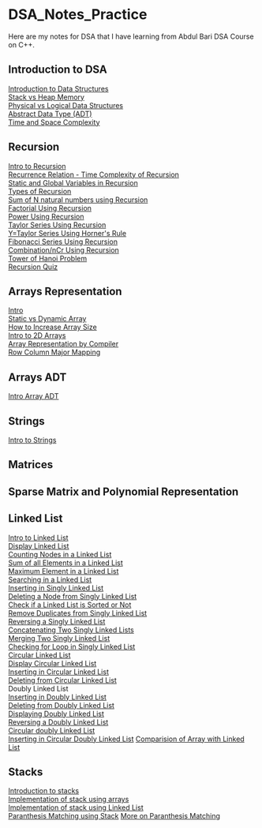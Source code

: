 # DSA_Notes_Practice
Here are my notes for DSA that I have learning from Abdul Bari DSA Course on C++.


    

Introduction to DSA
-------------------

[Introduction to Data Structures](https://github.com/Raul909/DSA_Notes_Practice/blob/33c88c5d803519fcd1a160714a92f78c0408cc8a/Introduction/introduction_to_ds.cpp)  
[Stack vs Heap Memory](https://github.com/Raul909/DSA_Notes_Practice/blob/33c88c5d803519fcd1a160714a92f78c0408cc8a/Introduction/static_vs_heap_memory.cpp)  
[Physical vs Logical Data Structures](https://github.com/Raul909/DSA_Notes_Practice/blob/33c88c5d803519fcd1a160714a92f78c0408cc8a/Introduction/physical_and_logical_ds.cpp)  
[Abstract Data Type (ADT)](https://github.com/Raul909/DSA_Notes_Practice/blob/33c88c5d803519fcd1a160714a92f78c0408cc8a/Introduction/ADT.cpp)  
[Time and Space Complexity](https://github.com/Raul909/DSA_Notes_Practice/blob/33c88c5d803519fcd1a160714a92f78c0408cc8a/Introduction/Time_and_space_complexity.cpp)  

Recursion
---------

[Intro to Recursion](https://github.com/Raul909/DSA_Notes_Practice/blob/33c88c5d803519fcd1a160714a92f78c0408cc8a/Recursion/intro.cpp)  
[Recurrence Relation - Time Complexity of Recursion](https://github.com/Raul909/DSA_Notes_Practice/blob/33c88c5d803519fcd1a160714a92f78c0408cc8a/Recursion/time_complexity_of_recursion.cpp)  
[Static and Global Variables in Recursion](https://github.com/Raul909/DSA_Notes_Practice/blob/33c88c5d803519fcd1a160714a92f78c0408cc8a/Recursion/static_variables_in_recursion.cpp)  
[Types of Recursion](https://github.com/Raul909/DSA_Notes_Practice/blob/33c88c5d803519fcd1a160714a92f78c0408cc8a/Recursion/types_of_recursion.cpp)  
[Sum of N natural numbers using Recursion](https://github.com/Raul909/DSA_Notes_Practice/blob/33c88c5d803519fcd1a160714a92f78c0408cc8a/Recursion/sum_of_n_natural_numbers_using_recursion.cpp)  
[Factorial Using Recursion](https://github.com/Raul909/DSA_Notes_Practice/blob/33c88c5d803519fcd1a160714a92f78c0408cc8a/Recursion/factorial_of_number_using_recursion.cpp)  
[Power Using Recursion](https://github.com/Raul909/DSA_Notes_Practice/blob/33c88c5d803519fcd1a160714a92f78c0408cc8a/Recursion/exponent(m)%5En.cpp)  
[Taylor Series Using Recursion](https://github.com/Raul909/DSA_Notes_Practice/blob/33c88c5d803519fcd1a160714a92f78c0408cc8a/Recursion/taylor_series_using_recursion.cpp)  
[Y=Taylor Series Using Horner's Rule](https://github.com/Raul909/DSA_Notes_Practice/blob/33c88c5d803519fcd1a160714a92f78c0408cc8a/Recursion/taylor_series_using_horner's_rule.cpp)  
[Fibonacci Series Using Recursion](https://github.com/Raul909/DSA_Notes_Practice/blob/33c88c5d803519fcd1a160714a92f78c0408cc8a/Recursion/Fibonacci_series.cpp)  
[Combination/nCr Using Recursion](https://github.com/Raul909/DSA_Notes_Practice/blob/33c88c5d803519fcd1a160714a92f78c0408cc8a/Recursion/combination_using_recursion.cpp)  
[Tower of Hanoi Problem](https://github.com/Raul909/DSA_Notes_Practice/blob/33c88c5d803519fcd1a160714a92f78c0408cc8a/Recursion/tower_of_hanoi.cpp)  
[Recursion Quiz](https://github.com/Raul909/DSA_Notes_Practice/blob/33c88c5d803519fcd1a160714a92f78c0408cc8a/Recursion/recursion_quiz.cpp)  

Arrays Representation
---------------------

[Intro](https://github.com/Raul909/DSA_Notes_Practice/blob/33c88c5d803519fcd1a160714a92f78c0408cc8a/Array_Representation/array_intro.cpp)  
[Static vs Dynamic Array](https://github.com/Raul909/DSA_Notes_Practice/blob/33c88c5d803519fcd1a160714a92f78c0408cc8a/Array_Representation/static_vs_dynamic_array.cpp)  
[How to Increase Array Size](https://github.com/Raul909/DSA_Notes_Practice/blob/33c88c5d803519fcd1a160714a92f78c0408cc8a/Array_Representation/increase_array_size.cpp)  
[Intro to 2D Arrays](https://github.com/Raul909/DSA_Notes_Practice/blob/33c88c5d803519fcd1a160714a92f78c0408cc8a/Array_Representation/2D_arrays_intro.cpp)  
[Array Representation by Compiler](https://github.com/Raul909/DSA_Notes_Practice/blob/33c88c5d803519fcd1a160714a92f78c0408cc8a/Array_Representation/how_compiler_handles_2Darrays.cpp)  
[Row Column Major Mapping](https://github.com/Raul909/DSA_Notes_Practice/blob/33c88c5d803519fcd1a160714a92f78c0408cc8a/Array_Representation/Row_Column_major_mapping.cpp)  

Arrays ADT
----------

[Intro Array ADT](https://github.com/Raul909/DSA_Notes_Practice/blob/33c88c5d803519fcd1a160714a92f78c0408cc8a/Array%20ADT/array_ADT_intro.cpp)  

Strings
-------

[Intro to Strings](https://github.com/Raul909/DSA_Notes_Practice/blob/33c88c5d803519fcd1a160714a92f78c0408cc8a/Strings/intro.cpp)  

Matrices
--------

Sparse Matrix and Polynomial Representation
-------------------------------------------

Linked List
-----------

[Intro to Linked List](https://github.com/Raul909/DSA_Notes_Practice/blob/33c88c5d803519fcd1a160714a92f78c0408cc8a/Linked%20List/intro.cpp)  
[Display Linked List](https://github.com/Raul909/DSA_Notes_Practice/blob/33c88c5d803519fcd1a160714a92f78c0408cc8a/Linked%20List/display_linked_list.cpp)  
[Counting Nodes in a Linked List](https://github.com/Raul909/DSA_Notes_Practice/blob/33c88c5d803519fcd1a160714a92f78c0408cc8a/Linked%20List/counting_nodes_in_linked_list.cpp)  
[Sum of all Elements in a Linked List](https://github.com/Raul909/DSA_Notes_Practice/blob/33c88c5d803519fcd1a160714a92f78c0408cc8a/Linked%20List/sum_of_all_elements_in_linked_list.cpp)  
[Maximum Element in a Linked List](https://github.com/Raul909/DSA_Notes_Practice/blob/33c88c5d803519fcd1a160714a92f78c0408cc8a/Linked%20List/maximum_element_in_linked_list.cpp)  
[Searching in a Linked List](https://github.com/Raul909/DSA_Notes_Practice/blob/33c88c5d803519fcd1a160714a92f78c0408cc8a/Linked%20List/searching_in_linked_list.cpp)  
[Inserting in Singly Linked List](https://github.com/Raul909/DSA_Notes_Practice/blob/33c88c5d803519fcd1a160714a92f78c0408cc8a/Linked%20List/inserting_in_singly_linked_list.cpp)  
[Deleting a Node from Singly Linked List](https://github.com/Raul909/DSA_Notes_Practice/blob/33c88c5d803519fcd1a160714a92f78c0408cc8a/Linked%20List/deleting_from_linked_list.cpp)  
[Check if a Linked List is Sorted or Not](https://github.com/Raul909/DSA_Notes_Practice/blob/33c88c5d803519fcd1a160714a92f78c0408cc8a/Linked%20List/check_if_linked_list_is_sorted.cpp)  
[Remove Duplicates from Singly Linked List](https://github.com/Raul909/DSA_Notes_Practice/blob/33c88c5d803519fcd1a160714a92f78c0408cc8a/Linked%20List/remove_duplicates_from_linked_list.cpp)  
[Reversing a Singly Linked List](https://github.com/Raul909/DSA_Notes_Practice/blob/33c88c5d803519fcd1a160714a92f78c0408cc8a/Linked%20List/reversing_linked_list.cpp)  
[Concatenating Two Singly Linked Lists](https://github.com/Raul909/DSA_Notes_Practice/blob/33c88c5d803519fcd1a160714a92f78c0408cc8a/Linked%20List/concatenating_two_linked_lists.cpp)  
[Merging Two Singly Linked List](https://github.com/Raul909/DSA_Notes_Practice/blob/33c88c5d803519fcd1a160714a92f78c0408cc8a/Linked%20List/merging_linked_list.cpp)  
[Checking for Loop in Singly Linked List](https://github.com/Raul909/DSA_Notes_Practice/blob/7d40596c181e1b5e6f0487becfc332a0287156f1/Linked%20List/checking_for_loop_in_linked_list.cpp)  
[Circular Linked List](https://github.com/Raul909/DSA_Notes_Practice/blob/aed6fc181734e8d846a6e10ea7aa92cbcbfc75cc/Linked%20List/circular_linked_list_intro.cpp)  
[Display Circular Linked List](https://github.com/Raul909/DSA_Notes_Practice/blob/aed6fc181734e8d846a6e10ea7aa92cbcbfc75cc/Linked%20List/display_circular_linked_list.cpp)  
[Inserting in Circular Linked List](https://github.com/Raul909/DSA_Notes_Practice/blob/aed6fc181734e8d846a6e10ea7aa92cbcbfc75cc/Linked%20List/inserting_in_circular_linked_list.cpp)  
[Deleting from Circular Linked List](https://github.com/Raul909/DSA_Notes_Practice/blob/aed6fc181734e8d846a6e10ea7aa92cbcbfc75cc/Linked%20List/deleting_from_circular_linked_list.cpp)  
[](https://github.com/Raul909/DSA_Notes_Practice/blob/aed6fc181734e8d846a6e10ea7aa92cbcbfc75cc/Linked%20List/doubly_linked_list.cpp)Doubly Linked List  
[Inserting in Doubly Linked List](https://github.com/Raul909/DSA_Notes_Practice/blob/aed6fc181734e8d846a6e10ea7aa92cbcbfc75cc/Linked%20List/inserting_in_doubly_linked_list.cpp)  
[Deleting from Doubly Linked List](https://github.com/Raul909/DSA_Notes_Practice/blob/7d40596c181e1b5e6f0487becfc332a0287156f1/Linked%20List/deleting_from_doubly_linked_list.cpp)  
[Displaying Doubly Linked List](https://github.com/Raul909/DSA_Notes_Practice/blob/7d40596c181e1b5e6f0487becfc332a0287156f1/Linked%20List/displaying_doubly_linked_list.cpp)  
[Reversing a Doubly Linked List](https://github.com/Raul909/DSA_Notes_Practice/blob/7d40596c181e1b5e6f0487becfc332a0287156f1/Linked%20List/reversing_doubly_linked_list.cpp)  
[Circular doubly Linked List](https://github.com/Raul909/DSA_Notes_Practice/blob/7d40596c181e1b5e6f0487becfc332a0287156f1/Linked%20List/circular_doubly_linked_list.cpp)  
[Inserting in Circular Doubly Linked List](https://github.com/Raul909/DSA_Notes_Practice/blob/7d40596c181e1b5e6f0487becfc332a0287156f1/Linked%20List/inserting_in_circular_doubly_linked_list.txt) [Comparision of Array with Linked List](https://github.com/Raul909/DSA_Notes_Practice/blob/7d40596c181e1b5e6f0487becfc332a0287156f1/Linked%20List/comparision_of_array_with_linked_list.txt)

Stacks
------

[Introduction to stacks](https://github.com/Raul909/DSA_Notes_Practice/blob/7d40596c181e1b5e6f0487becfc332a0287156f1/Stacks/stack_intro.txt)  
[Implementation of stack using arrays](https://github.com/Raul909/DSA_Notes_Practice/blob/7d40596c181e1b5e6f0487becfc332a0287156f1/Stacks/implementation_of_stack_using_arrays.cpp)  
[Implementation of stack using Linked List](https://github.com/Raul909/DSA_Notes_Practice/blob/7d40596c181e1b5e6f0487becfc332a0287156f1/Stacks/implementation_of_stack_using_linked_list.cpp)  
[Paranthesis Matching using Stack](https://github.com/Raul909/DSA_Notes_Practice/blob/7d40596c181e1b5e6f0487becfc332a0287156f1/Stacks/paranthesis_matching.cpp) [More on Paranthesis Matching](https://github.com/Raul909/DSA_Notes_Practice/blob/7d40596c181e1b5e6f0487becfc332a0287156f1/Stacks/more_on_paranthesis_matching.cpp)